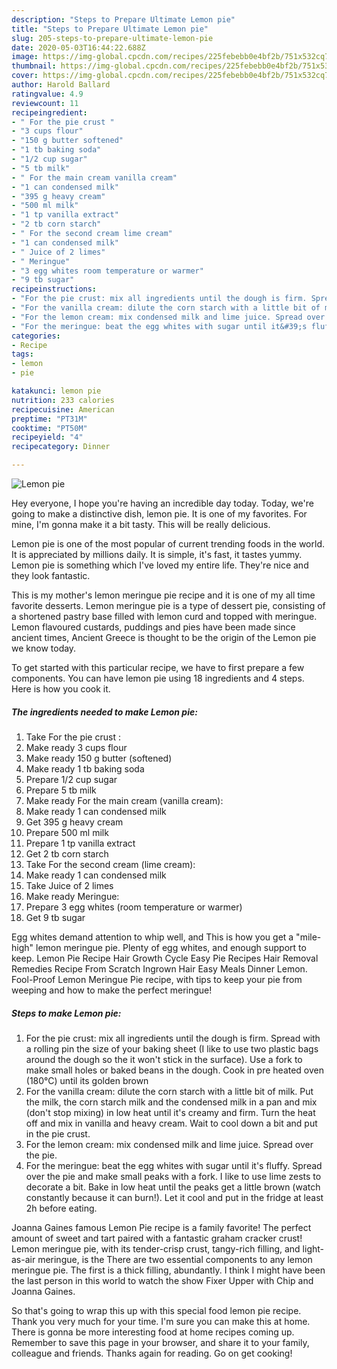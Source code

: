 ```yaml
---
description: "Steps to Prepare Ultimate Lemon pie"
title: "Steps to Prepare Ultimate Lemon pie"
slug: 205-steps-to-prepare-ultimate-lemon-pie
date: 2020-05-03T16:44:22.688Z
image: https://img-global.cpcdn.com/recipes/225febebb0e4bf2b/751x532cq70/lemon-pie-recipe-main-photo.jpg
thumbnail: https://img-global.cpcdn.com/recipes/225febebb0e4bf2b/751x532cq70/lemon-pie-recipe-main-photo.jpg
cover: https://img-global.cpcdn.com/recipes/225febebb0e4bf2b/751x532cq70/lemon-pie-recipe-main-photo.jpg
author: Harold Ballard
ratingvalue: 4.9
reviewcount: 11
recipeingredient:
- " For the pie crust "
- "3 cups flour"
- "150 g butter softened"
- "1 tb baking soda"
- "1/2 cup sugar"
- "5 tb milk"
- " For the main cream vanilla cream"
- "1 can condensed milk"
- "395 g heavy cream"
- "500 ml milk"
- "1 tp vanilla extract"
- "2 tb corn starch"
- " For the second cream lime cream"
- "1 can condensed milk"
- " Juice of 2 limes"
- " Meringue"
- "3 egg whites room temperature or warmer"
- "9 tb sugar"
recipeinstructions:
- "For the pie crust: mix all ingredients until the dough is firm. Spread with a rolling pin the size of your baking sheet (I like to use two plastic bags around the dough so the it won&#39;t stick in the surface). Use a fork to make small holes or baked beans in the dough. Cook in pre heated oven (180°C) until its golden brown"
- "For the vanilla cream: dilute the corn starch with a little bit of milk. Put the milk, the corn starch milk and the condensed milk in a pan and mix (don&#39;t stop mixing) in low heat until it&#39;s creamy and firm. Turn the heat off and mix in vanilla and heavy cream. Wait to cool down a bit and put in the pie crust."
- "For the lemon cream: mix condensed milk and lime juice. Spread over the pie."
- "For the meringue: beat the egg whites with sugar until it&#39;s fluffy. Spread over the pie and make small peaks with a fork. I like to use lime zests to decorate a bit. Bake in low heat until the peaks get a little brown (watch constantly because it can burn!). Let it cool and put in the fridge at least 2h before eating."
categories:
- Recipe
tags:
- lemon
- pie

katakunci: lemon pie 
nutrition: 233 calories
recipecuisine: American
preptime: "PT31M"
cooktime: "PT50M"
recipeyield: "4"
recipecategory: Dinner

---
```



![Lemon pie](https://img-global.cpcdn.com/recipes/225febebb0e4bf2b/751x532cq70/lemon-pie-recipe-main-photo.jpg)

Hey everyone, I hope you're having an incredible day today. Today, we're going to make a distinctive dish, lemon pie. It is one of my favorites. For mine, I'm gonna make it a bit tasty. This will be really delicious.

Lemon pie is one of the most popular of current trending foods in the world. It is appreciated by millions daily. It is simple, it's fast, it tastes yummy. Lemon pie is something which I've loved my entire life. They're nice and they look fantastic.

This is my mother&#39;s lemon meringue pie recipe and it is one of my all time favorite desserts. Lemon meringue pie is a type of dessert pie, consisting of a shortened pastry base filled with lemon curd and topped with meringue. Lemon flavoured custards, puddings and pies have been made since ancient times, Ancient Greece is thought to be the origin of the Lemon pie we know today.


To get started with this particular recipe, we have to first prepare a few components. You can have lemon pie using 18 ingredients and 4 steps. Here is how you cook it.

<!--inarticleads1-->

##### The ingredients needed to make Lemon pie:

1. Take  For the pie crust :
1. Make ready 3 cups flour
1. Make ready 150 g butter (softened)
1. Make ready 1 tb baking soda
1. Prepare 1/2 cup sugar
1. Prepare 5 tb milk
1. Make ready  For the main cream (vanilla cream):
1. Make ready 1 can condensed milk
1. Get 395 g heavy cream
1. Prepare 500 ml milk
1. Prepare 1 tp vanilla extract
1. Get 2 tb corn starch
1. Take  For the second cream (lime cream):
1. Make ready 1 can condensed milk
1. Take  Juice of 2 limes
1. Make ready  Meringue:
1. Prepare 3 egg whites (room temperature or warmer)
1. Get 9 tb sugar


Egg whites demand attention to whip well, and This is how you get a &#34;mile-high&#34; lemon meringue pie. Plenty of egg whites, and enough support to keep. Lemon Pie Recipe Hair Growth Cycle Easy Pie Recipes Hair Removal Remedies Recipe From Scratch Ingrown Hair Easy Meals Dinner Lemon. Fool-Proof Lemon Meringue Pie recipe, with tips to keep your pie from weeping and how to make the perfect meringue! 

<!--inarticleads2-->

##### Steps to make Lemon pie:

1. For the pie crust: mix all ingredients until the dough is firm. Spread with a rolling pin the size of your baking sheet (I like to use two plastic bags around the dough so the it won&#39;t stick in the surface). Use a fork to make small holes or baked beans in the dough. Cook in pre heated oven (180°C) until its golden brown
1. For the vanilla cream: dilute the corn starch with a little bit of milk. Put the milk, the corn starch milk and the condensed milk in a pan and mix (don&#39;t stop mixing) in low heat until it&#39;s creamy and firm. Turn the heat off and mix in vanilla and heavy cream. Wait to cool down a bit and put in the pie crust.
1. For the lemon cream: mix condensed milk and lime juice. Spread over the pie.
1. For the meringue: beat the egg whites with sugar until it&#39;s fluffy. Spread over the pie and make small peaks with a fork. I like to use lime zests to decorate a bit. Bake in low heat until the peaks get a little brown (watch constantly because it can burn!). Let it cool and put in the fridge at least 2h before eating.


Joanna Gaines famous Lemon Pie recipe is a family favorite! The perfect amount of sweet and tart paired with a fantastic graham cracker crust! Lemon meringue pie, with its tender-crisp crust, tangy-rich filling, and light-as-air meringue, is the There are two essential components to any lemon meringue pie. The first is a thick filling, abundantly. I think I might have been the last person in this world to watch the show Fixer Upper with Chip and Joanna Gaines. 

So that's going to wrap this up with this special food lemon pie recipe. Thank you very much for your time. I'm sure you can make this at home. There is gonna be more interesting food at home recipes coming up. Remember to save this page in your browser, and share it to your family, colleague and friends. Thanks again for reading. Go on get cooking!
